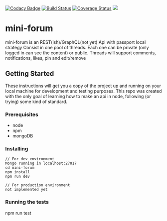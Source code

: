 [![Codacy Badge](https://api.codacy.com/project/badge/Grade/e6fda6c0d7b7484c974fcb46791a07ca)](https://app.codacy.com/app/cinsua/mini-forum?utm_source=github.com&utm_medium=referral&utm_content=cinsua/mini-forum&utm_campaign=Badge_Grade_Settings)
[![Build Status](https://travis-ci.org/cinsua/mini-forum.svg?branch=master)](https://travis-ci.org/cinsua/mini-forum)
[![Coverage Status](https://coveralls.io/repos/github/cinsua/mini-forum/badge.svg?branch=master)](https://coveralls.io/github/cinsua/mini-forum?branch=master)
![](https://img.shields.io/coveralls/github/cinsua/mini-forum/master.svg)
# mini-forum

mini-forum is an REST(ish)/GraphQL(not yet) Api with passport local strategy
Consist in one pool of threads. Each one can be private (only logged in can see the content) or public.
Threads will support comments, notifications, likes, pin and edit/remove


## Getting Started

These instructions will get you a copy of the project up and running on your local machine for development and testing purposes. This repo was created with the only goal of learning how to make an api in node, following (or trying) some kind of standard.

### Prerequisites

* node
* npm
* mongoDB

### Installing

```
// For dev environment
Mongo running in localhost:27017
cd mini-forum
npm install
npm run dev

```

```
// For production environment
not implemented yet
```

### Running the tests

npm run test

